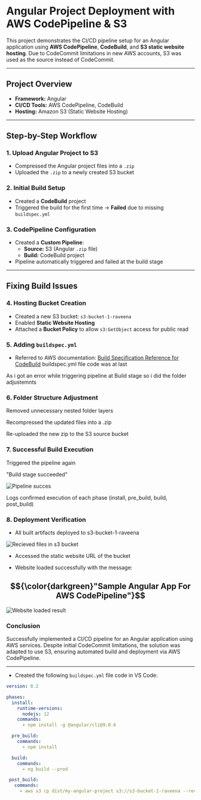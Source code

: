 #  Angular Project Deployment with AWS CodePipeline & S3

This project demonstrates the CI/CD pipeline setup for an Angular application using **AWS CodePipeline**, **CodeBuild**, and **S3 static website hosting**. Due to CodeCommit limitations in new AWS accounts, S3 was used as the source instead of CodeCommit.

---

## Project Overview

- **Framework:** Angular
- **CI/CD Tools:** AWS CodePipeline, CodeBuild
- **Hosting:** Amazon S3 (Static Website Hosting)

---

## Step-by-Step Workflow

### 1. Upload Angular Project to S3

- Compressed the Angular project files into a `.zip`
- Uploaded the `.zip` to a newly created S3 bucket

### 2. Initial Build Setup

- Created a **CodeBuild** project
- Triggered the build for the first time → **Failed** due to missing `buildspec.yml`

### 3. CodePipeline Configuration

- Created a **Custom Pipeline**:
  - **Source:** S3 (Angular `.zip` file)
  - **Build:** CodeBuild project
- Pipeline automatically triggered and failed at the build stage

---

##  Fixing Build Issues

### 4. Hosting Bucket Creation

- Created a new S3 bucket: `s3-bucket-1-raveena`
- Enabled **Static Website Hosting**
- Attached a **Bucket Policy** to allow `s3:GetObject` access for public read

### 5. Adding `buildspec.yml`

- Referred to AWS documentation: [Build Specification Reference for CodeBuild](https://docs.aws.amazon.com/codebuild/latest/userguide/build-spec-ref.html)
buildspec.yml file code was at last

 As i got an error while triggering pipeline at Build stage so i did the folder adjustemnts
 
### 6. Folder Structure Adjustment
Removed unnecessary nested folder layers

Recompressed the updated files into a .zip

Re-uploaded the new zip to the S3 source bucket

### 7. Successful Build Execution
Triggered the pipeline again

"Build stage succeeded"

![Pipeline succes ](https://github.com/user-attachments/assets/f42a8b7c-a7a7-4de0-8f85-e6d08f2bd2c3)


Logs confirmed execution of each phase (install, pre_build, build, post_build)

### 8. Deployment Verification
* All built artifacts deployed to s3-bucket-1-raveena

![Recieved files in s3 bucket](https://github.com/user-attachments/assets/75cb4cdf-01ea-48ce-bfea-f0701ab86855)


* Accessed the static website URL of the bucket

* Website loaded successfully with the message:

## $${\color{darkgreen}"Sample  Angular App For AWS CodePipeline"}$$



![Website loaded result](https://github.com/user-attachments/assets/8637ff0f-c9a9-4ee7-80e7-8a413afe810f)


### Conclusion
Successfully implemented a CI/CD pipeline for an Angular application using AWS services. Despite initial CodeCommit limitations, the solution was adapted to use S3, ensuring automated build and deployment via AWS CodePipeline.

---
- Created the following `buildspec.yml` file code in VS Code:

```yaml
version: 0.2

phases:
  install:
    runtime-versions:
      nodejs: 12
    commands:
      - npm install -g @angular/cli@9.0.6

  pre_build:
    commands:
      - npm install

  build:
    commands:
      - ng build --prod

 post_build:
   commands:
     - aws s3 cp dist/my-angular-project s3://s3-bucket-1-raveena --recursive